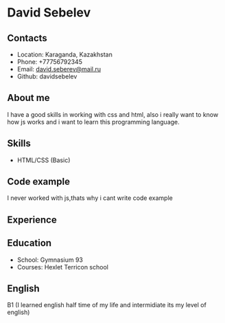 # David Sebelev
## Contacts
- Location: Karaganda, Kazakhstan
- Phone: +77756792345
- Email: david.seberev@mail.ru
- Github: davidsebelev
## About me
I have a good skills in working with css and html, also i really want to know how js works and i want to learn this programming language.
## Skills
- HTML/CSS (Basic)
## Code example
I never worked with js,thats why i cant write code example
## Experience

## Education
- School: Gymnasium 93
- Courses: 
Hexlet
Terricon school
## English
B1 (I learned english half time of my life and intermidiate its my level of english)

